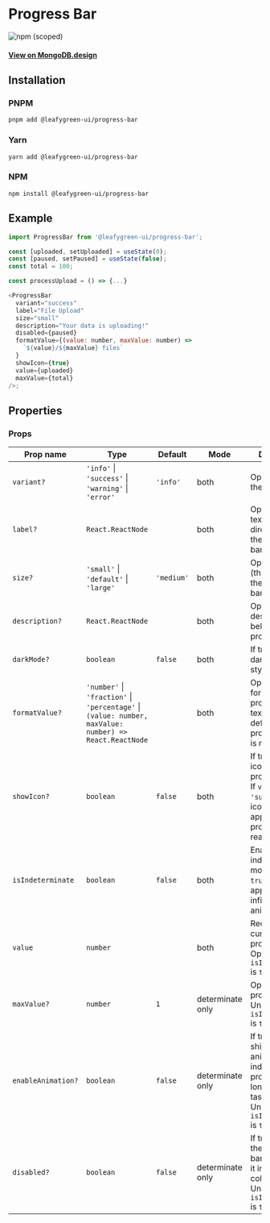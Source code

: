 # Progress Bar

![npm (scoped)](https://img.shields.io/npm/v/@leafygreen-ui/progress-bar.svg)

#### [View on MongoDB.design](https://www.mongodb.design/component/progress-bar/live-example/)

## Installation

### PNPM

```shell
pnpm add @leafygreen-ui/progress-bar
```

### Yarn

```shell
yarn add @leafygreen-ui/progress-bar
```

### NPM

```shell
npm install @leafygreen-ui/progress-bar
```

## Example

```js
import ProgressBar from '@leafygreen-ui/progress-bar';

const [uploaded, setUploaded] = useState(0);
const [paused, setPaused] = useState(false);
const total = 100;

const processUpload = () => {...}

<ProgressBar
  variant="success"
  label="File Upload"
  size="small"
  description="Your data is uploading!"
  disabled={paused}
  formatValue={(value: number, maxValue: number) =>
    `${value}/${maxValue} files`
  }
  showIcon={true}
  value={uploaded}
  maxValue={total}
/>;
```

## Properties

### Props

| Prop name          | Type                                                                                                   | Default    | Mode             | Description                                                                                                                      |
| ------------------ | ------------------------------------------------------------------------------------------------------ | ---------- | ---------------- | -------------------------------------------------------------------------------------------------------------------------------- |
| `variant?`         | `'info'` \| `'success'` \| `'warning'` \| `'error'`                                                    | `'info'`   | both             | Optional color theme.                                                                                                            |
| `label?`           | `React.ReactNode`                                                                                      |            | both             | Optional label text displayed directly above the progress bar.                                                                   |
| `size?`            | `'small'` \| `'default'` \| `'large'`                                                                  | `'medium'` | both             | Optional size (thickness) of the progress bar.                                                                                   |
| `description?`     | `React.ReactNode`                                                                                      |            | both             | Optional descriptive text below the progress bar.                                                                                |
| `darkMode?`        | `boolean`                                                                                              | `false`    | both             | If true, enables dark mode styling.                                                                                              |
| `formatValue?`     | `'number'` \| `'fraction'` \| `'percentage'` \| `(value: number, maxValue: number) => React.ReactNode` |            | both             | Optional formatting of progress value text. If not defined, progress value is not displayed.                                     |
| `showIcon?`        | `boolean`                                                                                              | `false`    | both             | If true, displays icon next to progress value. If `variant` is `'success'`, the icon only appears when progress reaches 100%.    |
| `isIndeterminate`  | `boolean`                                                                                              | `false`    | both             | Enables indeterminate mode. When `true`, progress appears as an infinite looping animation.                                      |
| `value`            | `number`                                                                                               |            | both             | Required current progress value. Optional **only** if `isIndeterminate` is `true`.                                               |
| `maxValue?`        | `number`                                                                                               | `1`        | determinate only | Optional total progress value. Unavailable if `isIndeterminate` is `true`.                                                       |
| `enableAnimation?` | `boolean`                                                                                              | `false`    | determinate only | If true, enables shimmer animation to indicate progression for longer-running tasks. Unavailable if `isIndeterminate` is `true`. |
| `disabled?`        | `boolean`                                                                                              | `false`    | determinate only | If true, pauses the progress bar and renders it in a gray color. Unavailable if `isIndeterminate` is `true`.                     |
